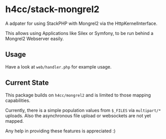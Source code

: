 # h4cc/stack-mongrel2

A adpater for using StackPHP with Mongrel2 via the HttpKernelInterface.

This allows using Applications like Silex or Symfony, to be run behind a Mongrel2 Webserver easily.

## Usage

Have a look at `web/handler.php` for example usage.

## Current State

This package builds on `h4cc/mongrel2` and is limited to those mapping capabilities.


Currently, there is a simple population values from `$_FILES` via `multipart/*` uploads.
Also the asynchronous file upload or websockets are not yet mapped.


Any help in providing these features is appreciated :)
